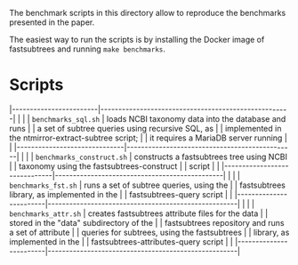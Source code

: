 The benchmark scripts in this directory allow to reproduce the benchmarks
presented in the paper.

The easiest way to run the scripts is by installing the
Docker image of fastsubtrees and running ``make benchmarks``.

# Scripts

|------------------------|-----------------------------------------------------|
|                        |
| ``benchmarks_sql.sh``  | loads NCBI taxonomy data into the database and runs
|                        | a set of subtree queries using recursive SQL, as
|                        | implemented in the ntmirror-extract-subtree script;
|                        | it requires a MariaDB server running
|                        |
|------------------------------|-----------------------------------------------|
|                              |
| ``benchmarks_construct.sh``  | constructs a fastsubtrees tree using NCBI
|                              | taxonomy using the fastsubtrees-construct
|                              | script
|                              |
|------------------------------|-----------------------------------------------|
|                        |
| ``benchmarks_fst.sh``  | runs a set of subtree queries, using the
|                        | fastsubtrees library, as implemented in the
|                        | fastsubtrees-query script
|                        |
|------------------------|-----------------------------------------------------|
|                        |
| ``benchmarks_attr.sh`` | creates fastsubtrees attribute files for the data
|                        | stored in the "data" subdirectory of the
|                        | fastsubtrees repository and runs a set of attribute
|                        | queries for subtrees, using the fastsubtrees
|                        | library, as implemented in the
|                        | fastsubtrees-attributes-query script
|                        |
|------------------------|-----------------------------------------------------|
